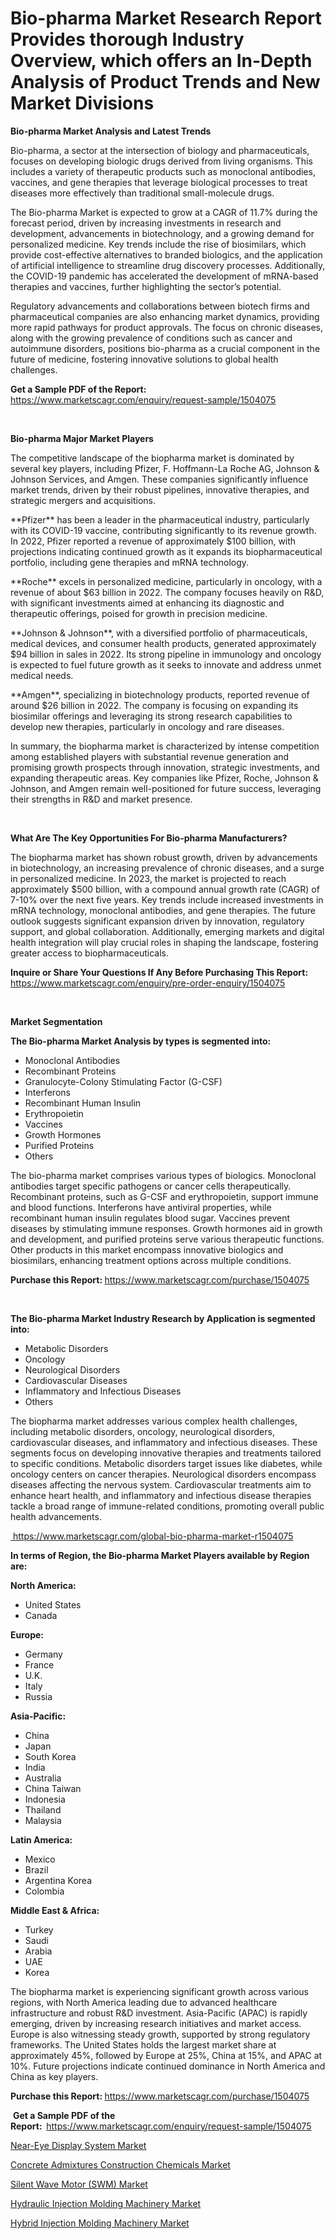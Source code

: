 <p><h1>Bio-pharma Market Research Report Provides thorough Industry Overview, which offers an In-Depth Analysis of Product Trends and New Market Divisions</h1></p><p><strong>Bio-pharma Market Analysis and Latest Trends</strong></p>
<p><p>Bio-pharma, a sector at the intersection of biology and pharmaceuticals, focuses on developing biologic drugs derived from living organisms. This includes a variety of therapeutic products such as monoclonal antibodies, vaccines, and gene therapies that leverage biological processes to treat diseases more effectively than traditional small-molecule drugs. </p><p>The Bio-pharma Market is expected to grow at a CAGR of 11.7% during the forecast period, driven by increasing investments in research and development, advancements in biotechnology, and a growing demand for personalized medicine. Key trends include the rise of biosimilars, which provide cost-effective alternatives to branded biologics, and the application of artificial intelligence to streamline drug discovery processes. Additionally, the COVID-19 pandemic has accelerated the development of mRNA-based therapies and vaccines, further highlighting the sector’s potential. </p><p>Regulatory advancements and collaborations between biotech firms and pharmaceutical companies are also enhancing market dynamics, providing more rapid pathways for product approvals. The focus on chronic diseases, along with the growing prevalence of conditions such as cancer and autoimmune disorders, positions bio-pharma as a crucial component in the future of medicine, fostering innovative solutions to global health challenges.</p></p>
<p><strong>Get a Sample PDF of the Report:&nbsp;</strong> <a href="https://www.marketscagr.com/enquiry/request-sample/1504075?utm_campaign=1166&utm_medium=2&utm_source=Github&utm_content=ia&utm_term=08122024&utm_id=bio-pharma">https://www.marketscagr.com/enquiry/request-sample/1504075</a></p>
<p>&nbsp;</p>
<p><strong>Bio-pharma Major Market Players</strong></p>
<p><p>The competitive landscape of the biopharma market is dominated by several key players, including Pfizer, F. Hoffmann-La Roche AG, Johnson & Johnson Services, and Amgen. These companies significantly influence market trends, driven by their robust pipelines, innovative therapies, and strategic mergers and acquisitions.</p><p>**Pfizer** has been a leader in the pharmaceutical industry, particularly with its COVID-19 vaccine, contributing significantly to its revenue growth. In 2022, Pfizer reported a revenue of approximately $100 billion, with projections indicating continued growth as it expands its biopharmaceutical portfolio, including gene therapies and mRNA technology.</p><p>**Roche** excels in personalized medicine, particularly in oncology, with a revenue of about $63 billion in 2022. The company focuses heavily on R&D, with significant investments aimed at enhancing its diagnostic and therapeutic offerings, poised for growth in precision medicine.</p><p>**Johnson & Johnson**, with a diversified portfolio of pharmaceuticals, medical devices, and consumer health products, generated approximately $94 billion in sales in 2022. Its strong pipeline in immunology and oncology is expected to fuel future growth as it seeks to innovate and address unmet medical needs.</p><p>**Amgen**, specializing in biotechnology products, reported revenue of around $26 billion in 2022. The company is focusing on expanding its biosimilar offerings and leveraging its strong research capabilities to develop new therapies, particularly in oncology and rare diseases.</p><p>In summary, the biopharma market is characterized by intense competition among established players with substantial revenue generation and promising growth prospects through innovation, strategic investments, and expanding therapeutic areas. Key companies like Pfizer, Roche, Johnson & Johnson, and Amgen remain well-positioned for future success, leveraging their strengths in R&D and market presence.</p></p>
<p>&nbsp;</p>
<p><strong>What Are The Key Opportunities For Bio-pharma Manufacturers?</strong></p>
<p><p>The biopharma market has shown robust growth, driven by advancements in biotechnology, an increasing prevalence of chronic diseases, and a surge in personalized medicine. In 2023, the market is projected to reach approximately $500 billion, with a compound annual growth rate (CAGR) of 7-10% over the next five years. Key trends include increased investments in mRNA technology, monoclonal antibodies, and gene therapies. The future outlook suggests significant expansion driven by innovation, regulatory support, and global collaboration. Additionally, emerging markets and digital health integration will play crucial roles in shaping the landscape, fostering greater access to biopharmaceuticals.</p></p>
<p><strong>Inquire or Share Your Questions If Any Before Purchasing This Report:</strong> <a href="https://www.marketscagr.com/enquiry/pre-order-enquiry/1504075?utm_campaign=1166&utm_medium=2&utm_source=Github&utm_content=ia&utm_term=08122024&utm_id=bio-pharma">https://www.marketscagr.com/enquiry/pre-order-enquiry/1504075</a></p>
<p>&nbsp;</p>
<p><strong>Market Segmentation</strong></p>
<p><strong>The Bio-pharma Market Analysis by types is segmented into:</strong></p>
<p><ul><li>Monoclonal Antibodies</li><li>Recombinant Proteins</li><li>Granulocyte-Colony Stimulating Factor (G-CSF)</li><li>Interferons</li><li>Recombinant Human Insulin</li><li>Erythropoietin</li><li>Vaccines</li><li>Growth Hormones</li><li>Purified Proteins</li><li>Others</li></ul></p>
<p><p>The bio-pharma market comprises various types of biologics. Monoclonal antibodies target specific pathogens or cancer cells therapeutically. Recombinant proteins, such as G-CSF and erythropoietin, support immune and blood functions. Interferons have antiviral properties, while recombinant human insulin regulates blood sugar. Vaccines prevent diseases by stimulating immune responses. Growth hormones aid in growth and development, and purified proteins serve various therapeutic functions. Other products in this market encompass innovative biologics and biosimilars, enhancing treatment options across multiple conditions.</p></p>
<p><strong>Purchase this Report:&nbsp;</strong><a href="https://www.marketscagr.com/purchase/1504075?utm_campaign=1166&utm_medium=2&utm_source=Github&utm_content=ia&utm_term=08122024&utm_id=bio-pharma">https://www.marketscagr.com/purchase/1504075</a></p>
<p>&nbsp;</p>
<p><strong>The Bio-pharma Market Industry Research by Application is segmented into:</strong></p>
<p><ul><li>Metabolic Disorders</li><li>Oncology</li><li>Neurological Disorders</li><li>Cardiovascular Diseases</li><li>Inflammatory and Infectious Diseases</li><li>Others</li></ul></p>
<p><p>The biopharma market addresses various complex health challenges, including metabolic disorders, oncology, neurological disorders, cardiovascular diseases, and inflammatory and infectious diseases. These segments focus on developing innovative therapies and treatments tailored to specific conditions. Metabolic disorders target issues like diabetes, while oncology centers on cancer therapies. Neurological disorders encompass diseases affecting the nervous system. Cardiovascular treatments aim to enhance heart health, and inflammatory and infectious disease therapies tackle a broad range of immune-related conditions, promoting overall public health advancements.</p></p>
<p><a href="https://www.marketscagr.com/global-bio-pharma-market-r1504075?utm_campaign=1166&utm_medium=2&utm_source=Github&utm_content=ia&utm_term=08122024&utm_id=bio-pharma">&nbsp;https://www.marketscagr.com/global-bio-pharma-market-r1504075</a></p>
<p><strong>In terms of Region, the Bio-pharma Market Players available by Region are:</strong></p>
<p>
    <p> <strong> North America: </strong>
        <ul>
            <li>United States</li>
            <li>Canada</li>
        </ul>
        </p> 
    <p> <strong> Europe: </strong>
        <ul>
            <li>Germany</li>
            <li>France</li>
            <li>U.K.</li>
            <li>Italy</li>
            <li>Russia</li>
        </ul>
        </p> 
    <p> <strong> Asia-Pacific: </strong>
        <ul>
            <li>China</li>
            <li>Japan</li>
            <li>South Korea</li>
            <li>India</li>
            <li>Australia</li>
            <li>China Taiwan</li>
            <li>Indonesia</li>
            <li>Thailand</li>
            <li>Malaysia</li>
        </ul>
        </p> 
    <p> <strong> Latin America: </strong>
        <ul>
            <li>Mexico</li>
            <li>Brazil</li>
            <li>Argentina Korea</li>
            <li>Colombia</li>
        </ul>
        </p> 
    <p> <strong> Middle East & Africa: </strong>
        <ul>
            <li>Turkey</li>
            <li>Saudi</li>
            <li>Arabia</li>
            <li>UAE</li>
            <li>Korea</li>
        </ul>
    </p>
    </p>
<p><p>The biopharma market is experiencing significant growth across various regions, with North America leading due to advanced healthcare infrastructure and robust R&D investment. Asia-Pacific (APAC) is rapidly emerging, driven by increasing research initiatives and market access. Europe is also witnessing steady growth, supported by strong regulatory frameworks. The United States holds the largest market share at approximately 45%, followed by Europe at 25%, China at 15%, and APAC at 10%. Future projections indicate continued dominance in North America and China as key players.</p></p>
<p><strong>Purchase this Report: </strong><a href="https://www.marketscagr.com/purchase/1504075?utm_campaign=1166&utm_medium=2&utm_source=Github&utm_content=ia&utm_term=08122024&utm_id=bio-pharma">https://www.marketscagr.com/purchase/1504075</a></p>
<p>&nbsp;<strong>Get a Sample PDF of the Report:&nbsp;&nbsp;</strong><a href="https://www.marketscagr.com/enquiry/request-sample/1504075?utm_campaign=1166&utm_medium=2&utm_source=Github&utm_content=ia&utm_term=08122024&utm_id=bio-pharma">https://www.marketscagr.com/enquiry/request-sample/1504075</a></p>
<p><strong></strong></p>
<p><p><a href="https://www.linkedin.com/pulse/the-hashub-gdiff?utm_campaign=1166&utm_medium=2&utm_source=Github&utm_content=ia&utm_term=08122024&utm_id=bio-pharma">Near-Eye Display System Market</a></p><p><a href="https://github.com/castoriffic/Market-Research-Report-List-5/blob/main/concrete-admixtures-construction-chemicals-market.md?utm_campaign=1166&utm_medium=2&utm_source=Github&utm_content=ia&utm_term=08122024&utm_id=bio-pharma">Concrete Admixtures Construction Chemicals Market</a></p><p><a href="https://www.linkedin.com/pulse/the-hashub-gdiff?utm_campaign=1166&utm_medium=2&utm_source=Github&utm_content=ia&utm_term=08122024&utm_id=bio-pharma">Silent Wave Motor (SWM) Market</a></p><p><a href="https://www.linkedin.com/pulse/hydraulic-injection-molding-machinery-industry-report-5td0c?utm_campaign=1166&utm_medium=2&utm_source=Github&utm_content=ia&utm_term=08122024&utm_id=bio-pharma">Hydraulic Injection Molding Machinery Market</a></p><p><a href="https://www.linkedin.com/pulse/hybrid-injection-molding-machinery-market-size-revenue-ku4sc?utm_campaign=1166&utm_medium=2&utm_source=Github&utm_content=ia&utm_term=08122024&utm_id=bio-pharma">Hybrid Injection Molding Machinery Market</a></p></p>